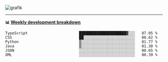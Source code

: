 ![grafik](https://user-images.githubusercontent.com/56089155/187718223-45863e96-4c28-4d4c-b3ca-02bf88aeae4c.png)

<hr />

**📊 [Weekly development breakdown](https://wakatime.com/@Ari24)**

<!--START_SECTION:waka-->

```text
TypeScript                       █████████████████████▓░░░   87.05 %
CSS                              ██░░░░░░░░░░░░░░░░░░░░░░░   08.62 %
Python                           ▒░░░░░░░░░░░░░░░░░░░░░░░░   01.77 %
Java                             ▒░░░░░░░░░░░░░░░░░░░░░░░░   01.30 %
JSON                             ░░░░░░░░░░░░░░░░░░░░░░░░░   00.65 %
XML                              ░░░░░░░░░░░░░░░░░░░░░░░░░   00.39 %
```

<!--END_SECTION:waka-->
